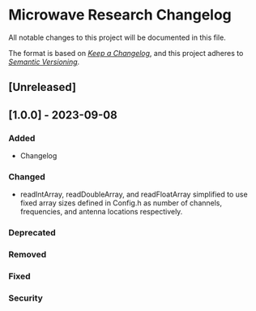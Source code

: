 Microwave Research Changelog
===============================

All notable changes to this project will be documented in this file.

The format is based on *[Keep a Changelog](https://keepachangelog.com/en/1.0.0/)*,
and this project adheres to *[Semantic Versioning](https://semver.org/spec/v2.0.0.html)*.

## [Unreleased]

## [1.0.0] - 2023-09-08
### Added
- Changelog

### Changed
- readIntArray, readDoubleArray, and readFloatArray simplified to use fixed array sizes defined in Config.h as number of channels, frequencies, and antenna locations respectively.

### Deprecated

### Removed

### Fixed

### Security